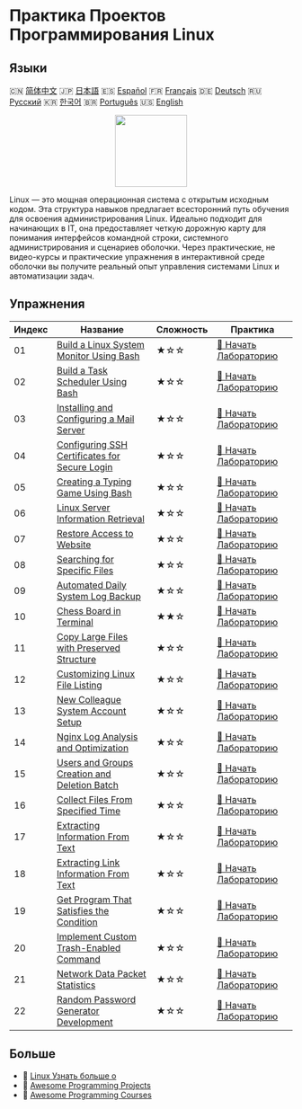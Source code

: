 # Практика Проектов Программирования Linux

## Языки

🇨🇳 [简体中文](README_zh.md) 🇯🇵 [日本語](README_ja.md) 🇪🇸 [Español](README_es.md) 🇫🇷 [Français](README_fr.md) 🇩🇪 [Deutsch](README_de.md) 🇷🇺 [Русский](README_ru.md) 🇰🇷 [한국어](README_ko.md) 🇧🇷 [Português](README_pt.md) 🇺🇸 [English](README.md) 

<div align="center">
<img width="128px" src="https://file.labex.io/path/k5LXo5b82pJm.png">
</div>

Linux — это мощная операционная система с открытым исходным кодом. Эта структура навыков предлагает всесторонний путь обучения для освоения администрирования Linux. Идеально подходит для начинающих в IT, она предоставляет четкую дорожную карту для понимания интерфейсов командной строки, системного администрирования и сценариев оболочки. Через практические, не видео-курсы и практические упражнения в интерактивной среде оболочки вы получите реальный опыт управления системами Linux и автоматизации задач.

## Упражнения

|   Индекс | Название                                                                                                                           | Сложность   | Практика                                                                                                    |
|----------|------------------------------------------------------------------------------------------------------------------------------------|-------------|-------------------------------------------------------------------------------------------------------------|
|       01 | [Build a Linux System Monitor Using Bash](https://labex.io/ru/courses/project-build-a-linux-system-monitor-using-bash)             | ★☆☆         | [🚀 Начать Лабораторию](https://labex.io/ru/courses/project-build-a-linux-system-monitor-using-bash)        |
|       02 | [Build a Task Scheduler Using Bash](https://labex.io/ru/courses/project-build-a-task-scheduler-using-bash)                         | ★☆☆         | [🚀 Начать Лабораторию](https://labex.io/ru/courses/project-build-a-task-scheduler-using-bash)              |
|       03 | [Installing and Configuring a Mail Server](https://labex.io/ru/courses/project-installing-and-configuring-a-mail-server)           | ★☆☆         | [🚀 Начать Лабораторию](https://labex.io/ru/courses/project-installing-and-configuring-a-mail-server)       |
|       04 | [Configuring SSH Certificates for Secure Login](https://labex.io/ru/courses/project-certificate-configuration)                     | ★☆☆         | [🚀 Начать Лабораторию](https://labex.io/ru/courses/project-certificate-configuration)                      |
|       05 | [Creating a Typing Game Using Bash](https://labex.io/ru/courses/project-creating-a-typing-game-using-bash)                         | ★☆☆         | [🚀 Начать Лабораторию](https://labex.io/ru/courses/project-creating-a-typing-game-using-bash)              |
|       06 | [Linux Server Information Retrieval](https://labex.io/ru/courses/project-get-system-information)                                   | ★☆☆         | [🚀 Начать Лабораторию](https://labex.io/ru/courses/project-get-system-information)                         |
|       07 | [Restore Access to Website](https://labex.io/ru/courses/project-restore-access-to-website)                                         | ★☆☆         | [🚀 Начать Лабораторию](https://labex.io/ru/courses/project-restore-access-to-website)                      |
|       08 | [Searching for Specific Files](https://labex.io/ru/courses/project-searching-for-specific-files)                                   | ★☆☆         | [🚀 Начать Лабораторию](https://labex.io/ru/courses/project-searching-for-specific-files)                   |
|       09 | [Automated Daily System Log Backup](https://labex.io/ru/courses/project-log-backup)                                                | ★☆☆         | [🚀 Начать Лабораторию](https://labex.io/ru/courses/project-log-backup)                                     |
|       10 | [Chess Board in Terminal](https://labex.io/ru/courses/project-chess-board-in-terminal)                                             | ★★☆         | [🚀 Начать Лабораторию](https://labex.io/ru/courses/project-chess-board-in-terminal)                        |
|       11 | [Copy Large Files with Preserved Structure](https://labex.io/ru/courses/project-copy-specified-files)                              | ★☆☆         | [🚀 Начать Лабораторию](https://labex.io/ru/courses/project-copy-specified-files)                           |
|       12 | [Customizing Linux File Listing](https://labex.io/ru/courses/project-directory-size)                                               | ★☆☆         | [🚀 Начать Лабораторию](https://labex.io/ru/courses/project-directory-size)                                 |
|       13 | [New Colleague System Account Setup](https://labex.io/ru/courses/project-new-colleague-system-account-setup)                       | ★☆☆         | [🚀 Начать Лабораторию](https://labex.io/ru/courses/project-new-colleague-system-account-setup)             |
|       14 | [Nginx Log Analysis and Optimization](https://labex.io/ru/courses/project-log-analysis)                                            | ★☆☆         | [🚀 Начать Лабораторию](https://labex.io/ru/courses/project-log-analysis)                                   |
|       15 | [Users and Groups Creation and Deletion Batch](https://labex.io/ru/courses/project-bulk-creation-and-deletion-of-users-and-groups) | ★☆☆         | [🚀 Начать Лабораторию](https://labex.io/ru/courses/project-bulk-creation-and-deletion-of-users-and-groups) |
|       16 | [Collect Files From Specified Time](https://labex.io/ru/courses/project-collect-files-from-specified-time)                         | ★☆☆         | [🚀 Начать Лабораторию](https://labex.io/ru/courses/project-collect-files-from-specified-time)              |
|       17 | [Extracting Information From Text](https://labex.io/ru/courses/project-extracting-information-from-text)                           | ★☆☆         | [🚀 Начать Лабораторию](https://labex.io/ru/courses/project-extracting-information-from-text)               |
|       18 | [Extracting Link Information From Text](https://labex.io/ru/courses/project-extracting-link-information-from-text)                 | ★☆☆         | [🚀 Начать Лабораторию](https://labex.io/ru/courses/project-extracting-link-information-from-text)          |
|       19 | [Get Program That Satisfies the Condition](https://labex.io/ru/courses/project-get-program-that-satisfies-the-condition)           | ★☆☆         | [🚀 Начать Лабораторию](https://labex.io/ru/courses/project-get-program-that-satisfies-the-condition)       |
|       20 | [Implement Custom Trash-Enabled Command](https://labex.io/ru/courses/project-avoid-accidental-deletion)                            | ★☆☆         | [🚀 Начать Лабораторию](https://labex.io/ru/courses/project-avoid-accidental-deletion)                      |
|       21 | [Network Data Packet Statistics](https://labex.io/ru/courses/project-network-data-packet-statistics)                               | ★☆☆         | [🚀 Начать Лабораторию](https://labex.io/ru/courses/project-network-data-packet-statistics)                 |
|       22 | [Random Password Generator Development](https://labex.io/ru/courses/project-password-generator)                                    | ★☆☆         | [🚀 Начать Лабораторию](https://labex.io/ru/courses/project-password-generator)                             |

## Больше

- 🔗 [Linux Узнать больше о](https://labex.io/ru/skilltrees/linux)
- 🔗 [Awesome Programming Projects](https://github.com/labex-labs/awesome-programming-projects)
- 🔗 [Awesome Programming Courses](https://github.com/labex-labs/awesome-programming-courses)

